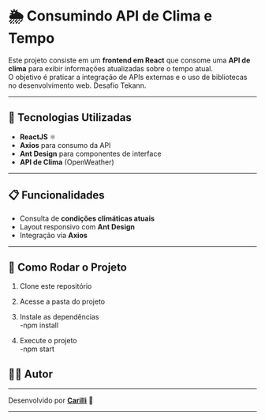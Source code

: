 # 🌦️ Consumindo API de Clima e Tempo

Este projeto consiste em um **frontend em React** que consome uma **API de clima** para exibir informações atualizadas sobre o tempo atual.  
O objetivo é praticar a integração de APIs externas e o uso de bibliotecas no desenvolvimento web. Desafio Tekann.

---

## 🚀 Tecnologias Utilizadas

- **ReactJS** ⚛️  
- **Axios** para consumo da API  
- **Ant Design** para componentes de interface  
- **API de Clima** (OpenWeather)

---

## 📋 Funcionalidades

- Consulta de **condições climáticas atuais**  
- Layout responsivo com **Ant Design**  
- Integração via **Axios**

---

## 🔧 Como Rodar o Projeto

1. Clone este repositório  

2. Acesse a pasta do projeto  

3. Instale as dependências  
  -npm install
   
4. Execute o projeto  
 -npm start
## 👨‍💻 Autor
---

Desenvolvido por **[Carilli](https://github.com/Carilli)** 🚀

---
